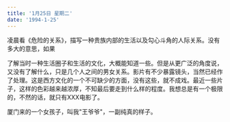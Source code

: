 ```yaml
---
title: '1月25日 星期二'
date: '1994-1-25'
---
```

凌晨看《危险的关系》，描写一种贵族内部的生活以及勾心斗角的人际关系。没有多大的意思，如果

了解当时一种生活圈子和生活的文化，大概能知道一些。但是从更广泛的角度说，又没有了解什么，只是几个人之间的男女关系。影片有不少暴露镜头，当然已经作了处理。这是西方文化的一个不可缺少的方面，没有这些，就不成戏。最近一些片子，这样的色彩越来越浓厚，不知最后要走到什么样的程度。我想总是有一个极限的，不然的话，就只有XXX电影了。

厦门来的一个女孩子，叫我"王爷爷"，一副纯真的样子。